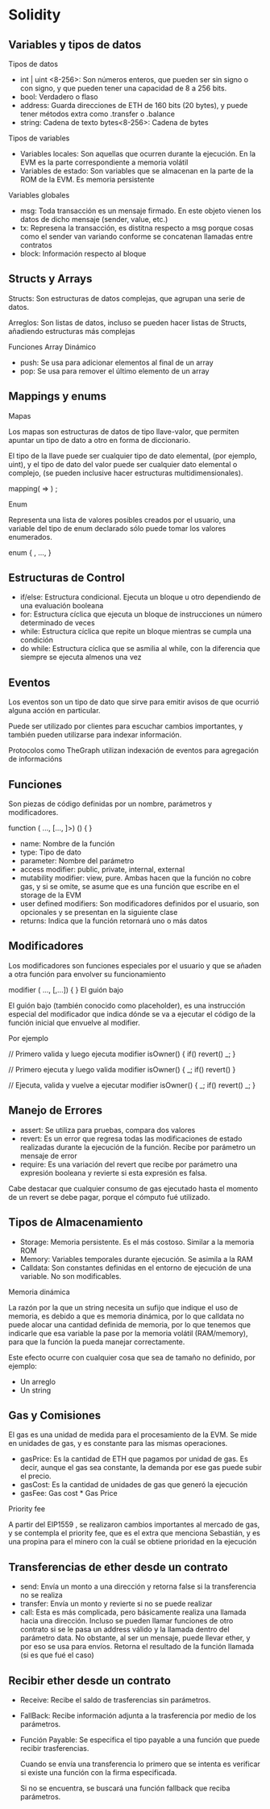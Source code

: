# Solidity

## Variables y tipos de datos

Tipos de datos

* int | uint <8-256>: Son números enteros, que pueden ser sin signo o con signo, y que pueden tener una capacidad de 8 a 256 bits.
* bool: Verdadero o flaso
* address: Guarda direcciones de ETH de 160 bits (20 bytes), y puede tener métodos extra como .transfer o .balance
* string: Cadena de texto
bytes<8-256>: Cadena de bytes

Tipos de variables

* Variables locales: Son aquellas que ocurren durante la ejecución. En la EVM es la parte correspondiente a memoria volátil
* Variables de estado: Son variables que se almacenan en la parte de la ROM de la EVM. Es memoria persistente

Variables globales

* msg: Toda transacción es un mensaje firmado. En este objeto vienen los datos de dicho mensaje (sender, value, etc.)
* tx: Represena la transacción, es distitna respecto a msg porque cosas como el sender van variando conforme se concatenan llamadas entre contratos
* block: Información respecto al bloque

## Structs y Arrays

Structs:
    Son estructuras de datos complejas, que agrupan una serie de datos.

Arreglos:
    Son listas de datos, incluso se pueden hacer listas de Structs, añadiendo estructuras más complejas

Funciones Array Dinámico

* push: Se usa para adicionar elementos al final de un array
* pop: Se usa para remover el último elemento de un array

## Mappings y enums

Mapas

Los mapas son estructuras de datos de tipo llave-valor, que permiten apuntar un tipo de dato a otro en forma de diccionario.

El tipo de la llave puede ser cualquier tipo de dato elemental, (por ejemplo, uint), y el tipo de dato del valor puede ser cualquier dato elemental o complejo, (se pueden inclusive hacer estructuras multidimensionales).

mapping(<key type> => <value type>) <visibility> <name>;

Enum

Representa una lista de valores posibles creados por el usuario, una variable del tipo de enum declarado sólo puede tomar los valores enumerados.

enum { <value1>, ..., <valueN> }

## Estructuras de Control

* if/else: Estructura condicional. Ejecuta un bloque u otro dependiendo de una evaluación booleana
* for: Estructura cíclica que ejecuta un bloque de instrucciones un número determinado de veces
* while: Estructura cíclica que repite un bloque mientras se cumpla una condición
* do while: Estructura cíclica que se asmilia al while, con la diferencia que siempre se ejecuta almenos una vez

## Eventos

Los eventos son un tipo de dato que sirve para emitir avisos de que ocurrió alguna acción en particular.

Puede ser utilizado por clientes para escuchar cambios importantes, y también pueden utilizarse para indexar información.

Protocolos como TheGraph utilizan indexación de eventos para agregación de informacións

## Funciones

Son piezas de código definidas por un nombre, parámetros y modificadores.

function <name>(<type> <parameter>..., [..., ]>) 
  <access modifiers>
  <mutability modifiers>
  <user defined modifiers> 
  <returns>(<type>) {
    <content>
}

* name: Nombre de la función
* type: Tipo de dato
* parameter: Nombre del parámetro
* access modifier: public, private, internal, external
* mutability modifier: view, pure. Ambas hacen que la función no cobre gas, y si se omite, se asume que es una función que escribe en el storage de la EVM
* user defined modifiers: Son modificadores definidos por el usuario, son opcionales y se presentan en la siguiente clase
* returns: Indica que la función retornará uno o más datos

## Modificadores

Los modificadores son funciones especiales por el usuario y que se añaden a otra función para envolver su funcionamiento

modifier <name>(<type> <parameter>..., [,...]) {
  <content>
}
El guión bajo

El guión bajo (también conocido como placeholder), es una instrucción especial del modificador que indica dónde se va a ejecutar el código de la función inicial que envuelve al modifier.

Por ejemplo

// Primero valida y luego ejecuta
modifier isOwner() {
  if(<condicion>) revert()
  _;
}

// Primero ejecuta y luego valida
modifier isOwner() {
   _;
  if(<condicion>) revert()
}

// Ejecuta, valida y vuelve a ejecutar
modifier isOwner() {
   _;
  if(<condicion>) revert()
   _;
}

## Manejo de Errores

* assert: Se utiliza para pruebas, compara dos valores
* revert: Es un error que regresa todas las modificaciones de estado realizadas durante la ejecución de la función. Recibe por parámetro un mensaje de error
* require: Es una variación del revert que recibe por parámetro una expresión booleana y revierte si esta expresión es falsa.

Cabe destacar que cualquier consumo de gas ejecutado hasta el momento de un revert se debe pagar, porque el cómputo fué utilizado.

## Tipos de Almacenamiento

* Storage: Memoria persistente. Es el más costoso. Similar a la memoria ROM
* Memory: Variables temporales durante ejecución. Se asimila a la RAM
* Calldata: Son constantes definidas en el entorno de ejecución de una variable. No son modificables.

Memoria dinámica

La razón por la que un string necesita un sufijo que indique el uso de memoria, es debido a que es memoria dinámica, por lo que calldata no puede alocar una cantidad definida de memoria, por lo que tenemos que indicarle que esa variable la pase por la memoria volátil (RAM/memory), para que la función la pueda manejar correctamente.

Este efecto ocurre con cualquier cosa que sea de tamaño no definido, por ejemplo:

* Un arreglo
* Un string

## Gas y Comisiones

El gas es una unidad de medida para el procesamiento de la EVM. Se mide en unidades de gas, y es constante para las mismas operaciones.

* gasPrice: Es la cantidad de ETH que pagamos por unidad de gas. Es decir, aunque el gas sea constante, la demanda por ese gas puede subir el precio.
* gasCost: Es la cantidad de unidades de gas que generó la ejecución
* gasFee: Gas cost * Gas Price

Priority fee

A partir del EIP1559 , se realizaron cambios importantes al mercado de gas, y se contempla el priority fee, que es el extra que menciona Sebastián, y es una propina para el minero con la cuál se obtiene prioridad en la ejecución

## Transferencias de ether desde un contrato

* send: Envía un monto a una dirección y retorna false si la transferencia no se realiza
* transfer: Envía un monto y revierte si no se puede realizar
* call: Esta es más complicada, pero básicamente realiza una llamada hacia una dirección. Incluso se pueden llamar funciones de otro contrato si se le pasa un address válido y la llamada dentro del parámetro data. No obstante, al ser un mensaje, puede llevar ether, y por eso se usa para envíos. Retorna el resultado de la función llamada (si es que fué el caso)

## Recibir ether desde un contrato

* Receive: Recibe el saldo de trasferencias sin parámetros.
* FallBack: Recibe información adjunta a la trasferencia por medio de los parámetros.
* Función Payable: Se especifica el tipo payable a una función que puede recibir trasferencias.

  Cuando se envía una transferencia lo primero que se intenta es verificar si existe una función con la firma especificada.

  Si no se encuentra, se buscará una función fallback que reciba parámetros.
